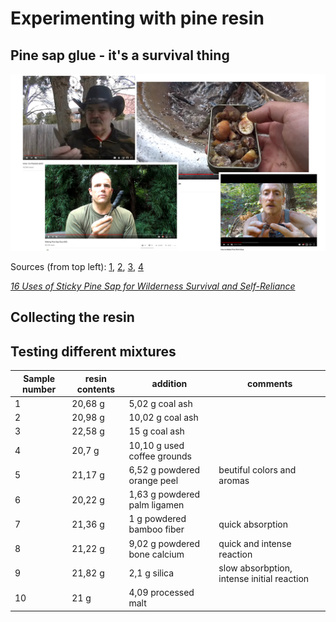 # Experimenting with pine resin



## Pine sap glue - it's a survival thing



![](images/youtube-survivalist.jpg)

Sources (from top left): [1](https://www.youtube.com/watch?v=XOxwFwahpwg), [2](https://www.youtube.com/watch?v=Ay5l-gyx2IQ), [3](https://www.youtube.com/watch?v=M-FksxvtyiQ), [4](https://www.youtube.com/watch?v=8R4yExwKhS4)

[*16 Uses of Sticky Pine Sap for Wilderness Survival and Self-Reliance*](https://survivalsherpa.wordpress.com/2015/02/05/16-uses-of-sticky-pine-sap-for-wilderness-survival-and-self-reliance/)



## Collecting the resin



## Testing different mixtures



| Sample number | resin contents | addition                      | comments                                   |
| ------------- | -------------- | ----------------------------- | ------------------------------------------ |
| 1             | 20,68 g        | 5,02 g coal ash               |                                            |
| 2             | 20,98 g        | 10,02 g coal ash              |                                            |
| 3             | 22,58 g        | 15 g coal ash                 |                                            |
| 4             | 20,7 g         | 10,10 g used coffee grounds   |                                            |
| 5             | 21,17 g        | 6,52 g powdered orange peel   | beutiful colors and aromas                 |
| 6             | 20,22 g        | 1,63 g  powdered palm ligamen |                                            |
| 7             | 21,36 g        | 1 g powdered bamboo fiber     | quick absorption                           |
| 8             | 21,22 g        | 9,02 g powdered bone calcium  | quick and intense reaction                 |
| 9             | 21,82 g        | 2,1 g silica                  | slow absorbption, intense initial reaction |
| 10            | 21 g           | 4,09 processed malt           |                                            |







